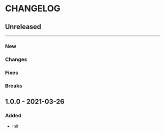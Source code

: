 # CHANGELOG


## Unreleased
---

### New

### Changes

### Fixes

### Breaks


## 1.0.0 - 2021-03-26
### Added 
- init
